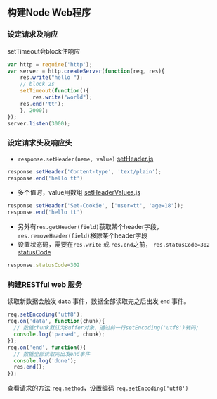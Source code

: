 ## 构建Node Web程序
### 设定请求及响应
setTimeout会block住响应
```javascript
var http = require('http');
var server = http.createServer(function(req, res){
    res.write("hello ");
    // block 2s
    setTimeout(function(){
        res.write("world");
    res.end('tt');
    }, 2000);
});
server.listen(3000);
```
### 设定请求头及响应头
- <code>response.setHeader(neme, value)</code> [setHeader.js](./setHeader.js)
```javascript
response.setHeader('Content-type', 'text/plain');
response.end('hello tt')
```
- 多个值时，value用数组 [setHeaderValues.js](./setHeaderValues.js)
```javascript
response.setHeader('Set-Cookie', ['user=tt', 'age=18']);
response.end('hello tt')
```
- 另外有<code>res.getHeader(field)</code>获取某个header字段，<code>res.removeHeader(field)</code>移除某个header字段
- 设置状态码，需要在<code>res.write</code> 或 <code>res.end</code>之前， <code>res.statusCode=302</code> [statusCode](./statusCode.js)
```javascript
response.statusCode=302
```
### 构建RESTful web 服务
读取新数据会触发 <code>data</code> 事件，数据全部读取完之后出发 <code>end</code> 事件。
```javascript
req.setEncoding('utf8');
req.on('data', function(chunk){
  // 数据chunk默认为Buffer对象，通过前一行setEncoding('utf8')转码;
  console.log('parsed', chunk);
});
req.on('end', function(){
  // 数据全部读取完出发end事件
  console.log('done');
  res.end();
});
```
查看请求的方法 <code>req.method</code>，设置编码 <code>req.setEncoding('utf8')</code>
